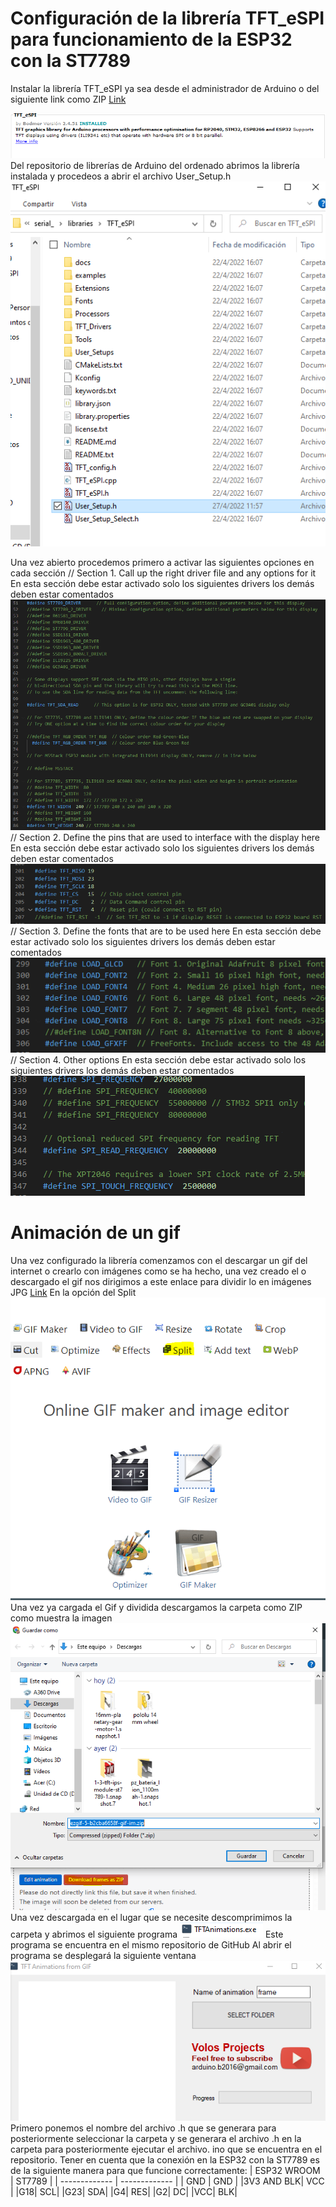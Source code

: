 # Configuración de la librería TFT_eSPI para funcionamiento de la ESP32 con la ST7789
 Instalar la librería TFT_eSPI ya sea desde el administrador de Arduino o del siguiente link como ZIP
 [Link]( https://github.com/Bodmer/TFT_eSPI.git  )

 ![img1](https://github.com/ArtilRobotics/TFT_eSPI/blob/1b68e8cdbab2fa25da6d24ffefd2fb812fb9d8c7/Imagenes/1.%20Libreria%20TFT_eSPI.png)
 Del repositorio de librerías de Arduino del ordenado abrimos la librería instalada y procedeos a abrir el archivo User_Setup.h 
 ![img2](https://github.com/ArtilRobotics/TFT_eSPI/blob/1b68e8cdbab2fa25da6d24ffefd2fb812fb9d8c7/Imagenes/2.%20Carpeta%20de%20la%20libreria.png)

Una vez abierto procedemos primero a activar las siguientes opciones en cada sección 
// Section 1. Call up the right driver file and any options for it
En esta sección debe estar activado solo los siguientes drivers los demás deben estar comentados
![img3](https://github.com/ArtilRobotics/TFT_eSPI/blob/1b68e8cdbab2fa25da6d24ffefd2fb812fb9d8c7/Imagenes/3.%20Configuracion%20del%20Setup.png)
// Section 2. Define the pins that are used to interface with the display here
En esta sección debe estar activado solo los siguientes drivers los demás deben estar comentados
![img4](https://github.com/ArtilRobotics/TFT_eSPI/blob/1b68e8cdbab2fa25da6d24ffefd2fb812fb9d8c7/Imagenes/4.%20Configuracion%20del%20Setup%202.png)
// Section 3. Define the fonts that are to be used here
En esta sección debe estar activado solo los siguientes drivers los demás deben estar comentados
![img5](https://github.com/ArtilRobotics/TFT_eSPI/blob/1b68e8cdbab2fa25da6d24ffefd2fb812fb9d8c7/Imagenes/5.%20Configuracion%20del%20Setup%203.png)
// Section 4. Other options
En esta sección debe estar activado solo los siguientes drivers los demás deben estar comentados
![img6](https://github.com/ArtilRobotics/TFT_eSPI/blob/1b68e8cdbab2fa25da6d24ffefd2fb812fb9d8c7/Imagenes/6.%20Configuracion%20del%20Setup%204.png)
# Animación de un gif
Una vez configurado la librería comenzamos con el descargar un gif del internet o crearlo con imágenes como se ha hecho, una vez creado el o descargado el gif nos dirigimos a este enlace para dividir lo en imágenes JPG
[Link]( https://ezgif.com/ )
En la opción del Split 
![img7](https://github.com/ArtilRobotics/TFT_eSPI/blob/1b68e8cdbab2fa25da6d24ffefd2fb812fb9d8c7/Imagenes/7.%20Separacion%20de%20imagenes%20GIF.png)
Una vez ya cargada el Gif y dividida descargamos la carpeta como ZIP como muestra la imagen
![img8](https://github.com/ArtilRobotics/TFT_eSPI/blob/1b68e8cdbab2fa25da6d24ffefd2fb812fb9d8c7/Imagenes/8.%20Descargar%20el%20ZIP.png)
Una vez descargada en el lugar que se necesite descomprimimos la carpeta y abrimos el siguiente programa
![img9](https://github.com/ArtilRobotics/TFT_eSPI/blob/1b68e8cdbab2fa25da6d24ffefd2fb812fb9d8c7/Imagenes/9.%20Programa.png)
Este programa se encuentra en el mismo repositorio de GitHub 
Al abrir el programa se desplegará la siguiente ventana 
![img10](https://github.com/ArtilRobotics/TFT_eSPI/blob/1b68e8cdbab2fa25da6d24ffefd2fb812fb9d8c7/Imagenes/10.%20Convertir%20imagenes%20a%20archivo%20.h.png)
Primero ponemos el nombre del archivo .h que se generara para posteriormente seleccionar la carpeta y se generara el archivo .h en la carpeta para posteriormente ejecutar el archivo. ino que se encuentra en el repositorio.
Tener en cuenta que la conexión en la ESP32 con la ST7789 es de la siguiente manera para que funcione correctamente:
| ESP32 WROOM | ST7789 |
| ------------- | ------------- |
| GND  | GND |
|3V3 AND BLK| VCC |
|G18| SCL|
|G23| SDA|
|G4| RES|
|G2| DC|
|VCC| BLK|